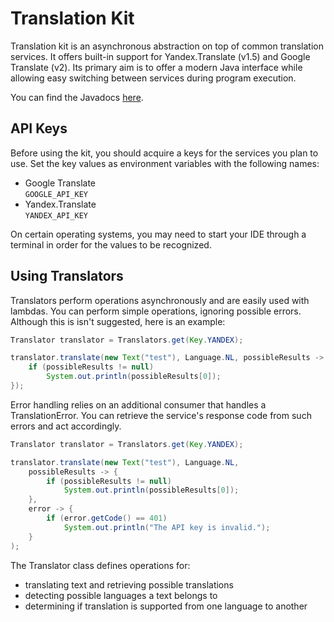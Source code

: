 # Translation Kit
Translation kit is an asynchronous abstraction on top of common translation
services. It offers built-in support for Yandex.Translate (v1.5) and Google
Translate (v2). Its primary aim is to offer a modern Java interface while
allowing easy switching between services during program execution.

You can find the Javadocs [here](https://mlposey.github.io/translation-kit/).

## API Keys
Before using the kit, you should acquire a keys for the services you plan to
use. Set the key values as environment variables with the following
names:
* Google Translate  
`GOOGLE_API_KEY`
* Yandex.Translate  
`YANDEX_API_KEY`

On certain operating systems, you may need to start your IDE through a terminal
in order for the values to be recognized.

## Using Translators
Translators perform operations asynchronously and are easily used with lambdas.
You can perform simple operations, ignoring possible errors. Although this is
isn't suggested, here is an example:
```Java
Translator translator = Translators.get(Key.YANDEX);

translator.translate(new Text("test"), Language.NL, possibleResults -> {
    if (possibleResults != null)
        System.out.println(possibleResults[0]);
});
```
Error handling relies on an additional consumer that handles a TranslationError.
You can retrieve the service's response code from such errors and act accordingly.
```Java
Translator translator = Translators.get(Key.YANDEX);

translator.translate(new Text("test"), Language.NL,
    possibleResults -> {
        if (possibleResults != null)
            System.out.println(possibleResults[0]);
    },
    error -> {
        if (error.getCode() == 401)
            System.out.println("The API key is invalid.");
    }
);
```
The Translator class defines operations for:
* translating text and retrieving possible translations
* detecting possible languages a text belongs to
* determining if translation is supported from one language to another
